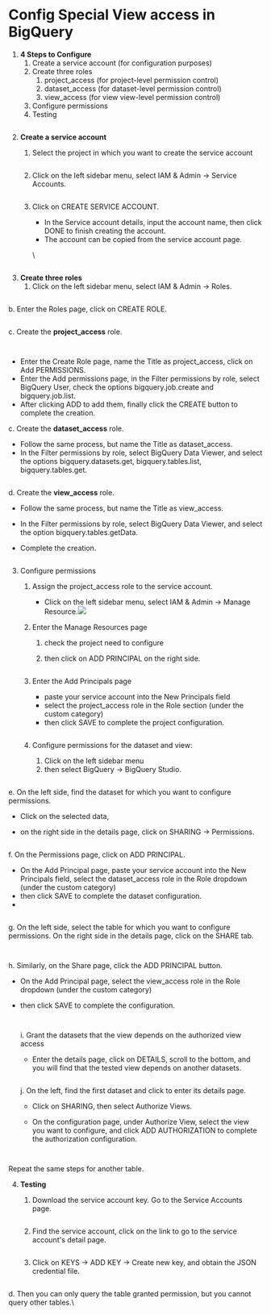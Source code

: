# Config Special View access in BigQuery

1. **4 Steps to Configure**
   1. Create a service account (for configuration purposes)
   2. Create three roles
      1. project\_access (for project-level permission control)
      2. dataset\_access (for dataset-level permission control)
      3. view\_access (for view view-level permission control)
   3. Configure permissions
   4. Testing&#x20;

<figure><img src="https://lh7-rt.googleusercontent.com/slidesz/AGV_vUdcFnqCpVtJn_iUYuPKxfQ2hM7IMLd-MA4VhpMly_NiJMcXb4gEk7kLbEdhzr_s1dS3eyGc_-h7f6AL_wv6NGh8z5PxmSz7PAy1ZTQ1582wBsdaTOhTkWMsdvBLVzQJfj-0DeXv59aLixJvf06FRT1beA-T2mVn=nw?key=ZbGBLUkIYxZHZ_--8lR8SQ" alt=""><figcaption></figcaption></figure>

2. **Create a service account**
   1.  Select the project in which you want to create the service account

       <figure><img src="../../.gitbook/assets/image.png" alt=""><figcaption></figcaption></figure>


   2.  &#x20;Click on the left sidebar menu, select IAM & Admin -> Service Accounts.

       <figure><img src="../../.gitbook/assets/image (2).png" alt=""><figcaption></figcaption></figure>
   3.  Click on CREATE SERVICE ACCOUNT.&#x20;

       * In the Service account details, input the account name,   then click DONE to finish creating the account.&#x20;
       * The account can be copied from the service account page.

       \


       <figure><img src="../../.gitbook/assets/image (3).png" alt=""><figcaption></figcaption></figure>
3. **Create three roles**
   1. Click on the left sidebar menu, select IAM & Admin -> Roles.

<figure><img src="../../.gitbook/assets/image (6).png" alt=""><figcaption></figcaption></figure>

b. Enter the Roles page, click on CREATE ROLE.

<figure><img src="../../.gitbook/assets/image (8).png" alt=""><figcaption></figcaption></figure>

c. Create the **project\_access** role.&#x20;

<figure><img src="../../.gitbook/assets/image (9).png" alt=""><figcaption></figcaption></figure>

<figure><img src="../../.gitbook/assets/image (13).png" alt=""><figcaption></figcaption></figure>

* Enter the Create Role page, name the Title as project\_access, click on Add PERMISSIONS.&#x20;
* Enter the Add permissions page, in the Filter permissions by role, select BigQuery User, check the options bigquery.job.create and bigquery.job.list.&#x20;
* After clicking ADD to add them, finally click the CREATE button to complete the creation.

c. Create the **dataset\_access** role.&#x20;

* Follow the same process, but name the Title as dataset\_access.&#x20;
* In the Filter permissions by role, select BigQuery Data Viewer, and select the options bigquery.datasets.get, bigquery.tables.list, bigquery.tables.get.

<figure><img src="../../.gitbook/assets/image (14).png" alt=""><figcaption></figcaption></figure>

d. Create the **view\_access** role.

* Follow the same process, but name the Title as view\_access.
* In the Filter permissions by role, select BigQuery Data Viewer, and select the option bigquery.tables.getData.&#x20;
*   Complete the creation.

    <figure><img src="../../.gitbook/assets/image (15).png" alt=""><figcaption></figcaption></figure>

3. Configure permissions
   1. Assign the project\_access role to the service account.
      * Click on the left sidebar menu, select IAM & Admin -> Manage Resource.![](<../../.gitbook/assets/image (16).png>)
   2. Enter the Manage Resources page
      1. check the project need to configure
      2.  then click on ADD PRINCIPAL on the right side.

          <figure><img src="../../.gitbook/assets/image (19).png" alt=""><figcaption></figcaption></figure>
   3.  Enter the Add Principals page

       * paste your service account into the New Principals field
       * select the project\_access role in the Role section (under the custom category)
       * then click SAVE to complete the project configuration.



       <figure><img src="../../.gitbook/assets/image (22).png" alt=""><figcaption></figcaption></figure>
   4.  Configure permissions for the dataset and view:&#x20;

       1. &#x20;Click on the left sidebar menu
       2. then select BigQuery -> BigQuery Studio.

       <figure><img src="../../.gitbook/assets/image (23).png" alt=""><figcaption></figcaption></figure>

e. On the left side, find the dataset for which you want to configure permissions.&#x20;

* Click on the selected data,
*   on the right side in the details page, click on SHARING -> Permissions.

    <figure><img src="../../.gitbook/assets/image (25).png" alt=""><figcaption></figcaption></figure>

f. On the Permissions page, click on ADD PRINCIPAL.

* On the Add Principal page, paste your service account into the New Principals field, select the dataset\_access role in the Role dropdown (under the custom category)
* then click SAVE to complete the dataset configuration.
*

<figure><img src="../../.gitbook/assets/image (28).png" alt=""><figcaption></figcaption></figure>

g. On the left side, select the table for which you want to configure permissions. On the right side in the  details page, click on the SHARE tab.

<figure><img src="../../.gitbook/assets/image (26).png" alt=""><figcaption></figcaption></figure>

<figure><img src="../../.gitbook/assets/image (27).png" alt=""><figcaption></figcaption></figure>

h. Similarly, on the Share page, click the ADD PRINCIPAL button.

* On the Add Principal page, select the view\_access role in the Role dropdown (under the custom category)
*   then click SAVE to complete the configuration.

    <figure><img src="../../.gitbook/assets/image (30).png" alt=""><figcaption></figcaption></figure>

    <figure><img src="../../.gitbook/assets/image (29).png" alt=""><figcaption></figcaption></figure>

    i. Grant the datasets that the view depends on the authorized view access

    * Enter the details page, click on DETAILS, scroll to the bottom, and you will find that the tested view depends on another datasets.

    <figure><img src="../../.gitbook/assets/image (32).png" alt=""><figcaption></figcaption></figure>

    j. On the left, find the first dataset and click to enter its details page.&#x20;

    * Click on SHARING, then select Authorize Views.&#x20;
    *   On the configuration page, under Authorize View, select the view you want to configure, and click ADD AUTHORIZATION to complete the authorization configuration.

        <figure><img src="../../.gitbook/assets/image (37).png" alt=""><figcaption></figcaption></figure>

<figure><img src="../../.gitbook/assets/image (35).png" alt=""><figcaption></figcaption></figure>

Repeat the same steps for another table.

4. **Testing**
   1.  Download the service account key. Go to the Service Accounts page.

       <figure><img src="../../.gitbook/assets/image (38).png" alt=""><figcaption></figcaption></figure>
   2.  Find the service account, click on the link to go to the service account's detail page.

       <figure><img src="../../.gitbook/assets/image (39).png" alt=""><figcaption></figcaption></figure>
   3.  Click on KEYS -> ADD KEY -> Create new key, and obtain the JSON credential file.

       <figure><img src="../../.gitbook/assets/image (40).png" alt=""><figcaption></figcaption></figure>

d. Then you can only query the table granted permission, but you cannot query other tables.\

